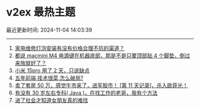 # v2ex 最热主题

最近更新时间: 2024-11-04 14:03:39

--- 
1. [家电维修灯泡安装有没有价格合理不坑的渠道？](https://www.v2ex.com/t/1086291) 
2. [都说 macmini M4 电源键在机器底部，那是不是只要顶部贴 4 个脚垫，倒过来放就好了？](https://www.v2ex.com/t/1086297) 
3. [小米 15pro 用了 2 天，只说缺点](https://www.v2ex.com/t/1086301) 
4. [五年前端,技术很菜,怎么破局?](https://www.v2ex.com/t/1086337) 
5. [卖了套房 50 万，感觉牛市来了，进军股市！ [第 11 天记录]，杀入欧菲光！](https://www.v2ex.com/t/1086352) 
6. [有没有 30 岁左右专科( Java )，在找工作的老哥，我有个方法](https://www.v2ex.com/t/1086357) 
7. [进了社会才知道女朋友真的难找](https://www.v2ex.com/t/1086403) 
